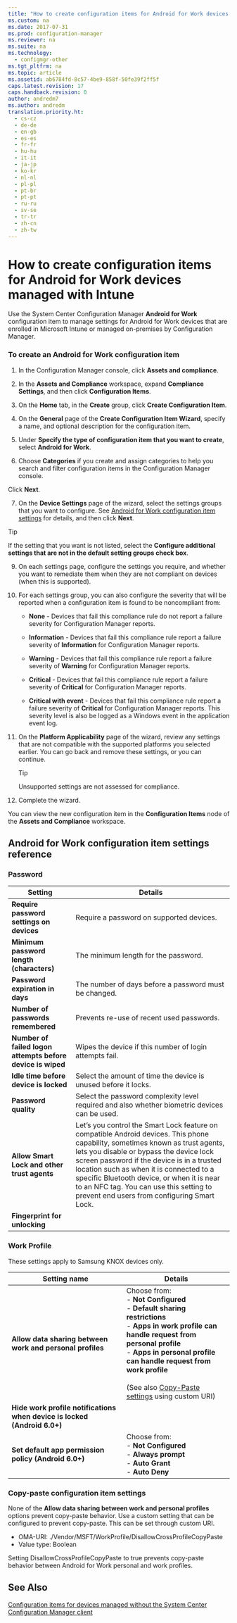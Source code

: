 ```yaml
---
title: "How to create configuration items for Android for Work devices managed with Intune"
ms.custom: na
ms.date: 2017-07-31
ms.prod: configuration-manager
ms.reviewer: na
ms.suite: na
ms.technology:
  - configmgr-other
ms.tgt_pltfrm: na
ms.topic: article
ms.assetid: ab6784fd-8c57-4be9-858f-50fe39f2ff5f
caps.latest.revision: 17
caps.handback.revision: 0
author: andredm7
ms.author: andredm
translation.priority.ht:
  - cs-cz
  - de-de
  - en-gb
  - es-es
  - fr-fr
  - hu-hu
  - it-it
  - ja-jp
  - ko-kr
  - nl-nl
  - pl-pl
  - pt-br
  - pt-pt
  - ru-ru
  - sv-se
  - tr-tr
  - zh-cn
  - zh-tw
---
```

# How to create configuration items for Android for Work devices managed with Intune

 Use the System Center Configuration Manager **Android for Work** configuration item to manage settings for Android for Work devices that are enrolled in Microsoft Intune or managed on-premises by Configuration Manager.  

### To create an Android for Work configuration item  

1.  In the Configuration Manager console, click **Assets and compliance**.  

2.  In the **Assets and Compliance** workspace, expand **Compliance Settings**, and then click **Configuration Items**.  

3.  On the **Home** tab, in the **Create** group, click **Create Configuration Item**.  

4.  On the **General** page of the **Create Configuration Item Wizard**, specify a name, and optional description for the configuration item.  

5.  Under **Specify the type of configuration item that you want to create**, select **Android for Work**.  

6.  Choose **Categories** if you create and assign categories to help you search and filter configuration items in the Configuration Manager console.  

  Click **Next**.

7.  On the **Device Settings** page of the wizard, select the settings groups that you want to configure. See [Android for Work configuration item settings](#android-for-work-configuration-item-settings-reference) for details, and then click **Next**.  

  > [!TIP]  
  >  If the setting that you want is not listed, select the **Configure additional settings that are not in the default setting groups check box**.  

9. On each settings page, configure the settings you require, and whether you want to remediate them when they are not compliant on devices (when this is supported).  

10. For each settings group, you can also configure the severity that will be reported when a configuration item is found to be noncompliant from:  

    -   **None** - Devices that fail this compliance rule do not report a failure severity for Configuration Manager reports.  

    -   **Information** - Devices that fail this compliance rule report a failure severity of **Information** for Configuration Manager reports.  

    -   **Warning** - Devices that fail this compliance rule report a failure severity of **Warning** for Configuration Manager reports.  

    -   **Critical** - Devices that fail this compliance rule report a failure severity of **Critical** for Configuration Manager reports.  

    -   **Critical with event** - Devices that fail this compliance rule report a failure severity of **Critical** for Configuration Manager reports. This severity level is also be logged as a Windows event in the application event log.  

11. On the **Platform Applicability** page of the wizard, review any settings that are not compatible with the supported platforms you selected earlier. You can go back and remove these settings, or you can continue.  

    > [!TIP]  
    >  Unsupported settings are not assessed for compliance.  

12. Complete the wizard.  

 You can view the new configuration item in the **Configuration Items** node of the **Assets and Compliance** workspace.  

##  Android for Work configuration item settings reference  

### Password  

|Setting|Details|  
|-------------|-------------|  
|**Require password settings on devices**|Require a password on supported devices.|  
|**Minimum password length (characters)**|The minimum length for the password.|  
|**Password expiration in days**|The number of days before a password must be changed.|  
|**Number of passwords remembered**|Prevents re-use of recent used passwords.|  
|**Number of failed logon attempts before device is wiped**|Wipes the device if this number of login attempts fail.|  
|**Idle time before device is locked**|Select the amount of time the device is unused before it locks.|
|**Password quality**|Select the password complexity level required and also whether biometric devices can be used.|  
|**Allow Smart Lock and other trust agents**|Let’s you control the Smart Lock feature on compatible Android devices. This phone capability, sometimes known as trust agents, lets you disable or bypass the device lock screen password if the device is in a trusted location such as when it is connected to a specific Bluetooth device, or when it is near to an NFC tag. You can use this setting to prevent end users from configuring Smart Lock.|
|**Fingerprint for unlocking**|&nbsp;|

###  Work Profile  
 These settings apply to Samsung KNOX devices only.  

|Setting name|Details|  
|------------------|-------------|  
|**Allow data sharing between work and personal profiles**|Choose from:<br>- **Not Configured**<br>- **Default sharing restrictions**<br>- **Apps in work profile can handle request from personal profile**<br>- **Apps in personal profile can handle request from work profile**<br><br>(See also [Copy-Paste settings](#copy-paste-configuration-item-settings) using custom URI)|  
|**Hide work profile notifications when device is locked (Android 6.0+)**||
|**Set default app permission policy (Android 6.0+)**|Choose from:<br>- **Not Configured**<br>- **Always prompt**<br>- **Auto Grant**<br>- **Auto Deny**|

### Copy-paste configuration item settings
None of the **Allow data sharing between work and personal profiles** options prevent copy-paste behavior. Use a custom setting that can be configured to prevent copy-paste. This can be set through custom URI.

- OMA-URI: ./Vendor/MSFT/WorkProfile/DisallowCrossProfileCopyPaste
- Value type: Boolean

Setting DisallowCrossProfileCopyPaste to true prevents copy-paste behavior between Android for Work personal and work profiles.

## See Also  
 [Configuration items for devices managed without the System Center Configuration Manager client](../../compliance/deploy-use/configuration-items-for-devices-managed-without-the-client.md)
